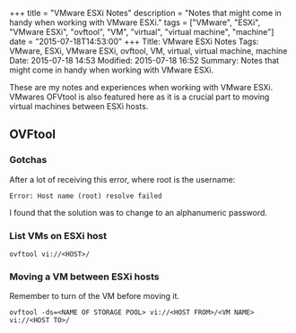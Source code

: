 +++
title = "VMware ESXi Notes"
description = "Notes that might come in handy when working with VMware ESXi."
tags = ["VMware", "ESXi", "VMware ESXi", "ovftool", "VM", "virtual", "virtual machine", "machine"]
date = "2015-07-18T14:53:00"
+++
Title: VMware ESXi Notes
Tags: VMware, ESXi, VMware ESXi, ovftool, VM, virtual, virtual machine, machine
Date: 2015-07-18 14:53
Modified: 2015-07-18 16:52
Summary: Notes that might come in handy when working with VMware ESXi.



These are my notes and experiences when working with VMware ESXi. VMwares OFVtool is also featured here as it is a crucial part to moving virtual machines between ESXi hosts.

## OVFtool

### Gotchas
After a lot of receiving this error, where root is the username:

    
    Error: Host name (root) resolve failed

I found that the solution was to change to an alphanumeric password.

### List VMs on ESXi host

    
    ovftool vi://<HOST>/


### Moving a VM between ESXi hosts
Remember to turn of the VM before moving it.

    
    ovftool -ds=<NAME OF STORAGE POOL> vi://<HOST FROM>/<VM NAME> vi://<HOST TO>/
